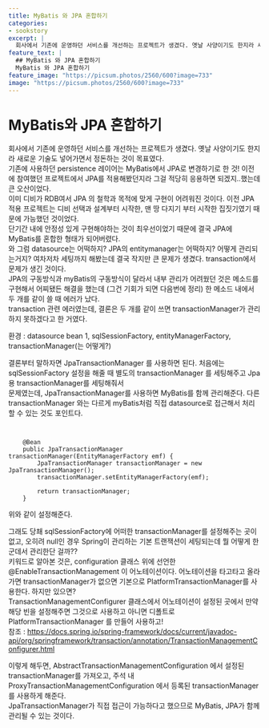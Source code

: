 ```yaml
---
title: MyBatis 와 JPA 혼합하기 
categories:
- sookstory
excerpt: |
  회사에서 기존에 운영하던 서비스를 개선하는 프로젝트가 생겼다. 옛날 사양이기도 한지라 새로운 기술도 넣어가면서 정돈하는 것이 목표였다. 기존에 사용하던 persistence 레이어는 MyBatis에서 JPA로 변경하기로 한 것! 이전에 참여했던 프로젝트에서 JPA를 적용해봤던지라 그걸 적당히 응용하면 되겠지..했는데 큰 오산이었다. 이미 디비가 RDB여서 JPA 의 철학과 목적에 맞게 구현이 어려워진 것이다.
feature_text: |
  ## MyBatis 와 JPA 혼합하기 
  MyBatis 와 JPA 혼합하기 
feature_image: "https://picsum.photos/2560/600?image=733"
image: "https://picsum.photos/2560/600?image=733"
---
```


MyBatis와 JPA 혼합하기
====

회사에서 기존에 운영하던 서비스를 개선하는 프로젝트가 생겼다. 옛날 사양이기도 한지라 새로운 기술도 넣어가면서 정돈하는 것이 목표였다.   
기존에 사용하던 persistence 레이어는 MyBatis에서 JPA로 변경하기로 한 것! 이전에 참여했던 프로젝트에서 JPA를 적용해봤던지라 그걸 적당히 응용하면 되겠지..했는데 큰 오산이었다.  
이미 디비가 RDB여서 JPA 의 철학과 목적에 맞게 구현이 어려워진 것이다. 이전 JPA 적용 프로젝트는 디비 선택과 설계부터 시작한, 맨 땅 다지기 부터 시작한 집짓기였기 때문에 가능했던 것이었다.  
단기간 내에 안정성 있게 구현해야하는 것이 최우선이었기 때문에 결국 JPA에 MyBatis를 혼합한 형태가 되어버렸다.   
와 그럼 datasource는 어떡하지? JPA의 entitymanager는 어떡하지? 어떻게 관리되는거지? 여차저차 세팅까지 해봤는데 결국 작지만 큰 문제가 생겼다. transaction에서 문제가 생긴 것이다.  
JPA의 구동방식과 myBatis의 구동방식이 달라서 내부 관리가 어려웠던 것은 메소드를 구현해서 어찌됐든 해결을 했는데 (그건 기회가 되면 다음번에 정리) 한 메소드 내에서 두 개를 같이 쓸 때 에러가 났다.   
transaction 관련 에러였는데, 결론은 두 개를 같이 쓰면 transactionManager가 관리하지 못하겠다고 한 거였다.  
   
환경 : datasource bean 1, sqlSessionFactory, entityManagerFactory, transactionManager(는 어떻게?)

결론부터 말하자면 JpaTransactionManager 를 사용하면 된다. 처음에는 sqlSessionFactory 설정을 해줄 때 별도의 transactionManager 를 세팅해주고 Jpa용 transactionManager를 세팅해줘서   
문제였는데, JpaTransactionManager를 사용하면  MyBatis를 함께 관리해준다. 다른 transactionManager 와는 다르게 myBatis처럼 직접 datasource로 접근해서 처리할 수 있는 것도 포인트다.  
  
<pre><code>

	@Bean
	public JpaTransactionManager transactionManager(EntityManagerFactory emf) {
		JpaTransactionManager transactionManager = new JpaTransactionManager();
		transactionManager.setEntityManagerFactory(emf);
		
		return transactionManager;
	}
</code></pre>

위와 같이 설정해준다.   

그래도 당쵀 sqlSessionFactory에 어떠한 transactionManager를 설정해주는 곳이 없고, 오히려 null인 경우 Spring이 관리하는 기본 트랜잭션이 세팅되는데 뭘 어떻게 한군데서 관리한단 걸까??  
키워드로 알아본 것은, configuration 클래스 위에 선언한 @EnableTransactionManagement 이 어노테이션이다. 어노테이션을 타고타고 올라가면 transactionManager가 없으면 기본으로 PlatformTransactionManager를 사용한다. 하지만 있으면?  
TransactionManagementConfigurer 클래스에서 어노테이션이 설정된 곳에서 만약 해당 빈을 설정해주면 그것으로 사용하고 아니면 디폴트로 PlatformTransactionManager 를 만들어 사용하고!  
참조 : https://docs.spring.io/spring-framework/docs/current/javadoc-api/org/springframework/transaction/annotation/TransactionManagementConfigurer.html  
  
이렇게 해두면, AbstractTransactionManagementConfiguration 에서 설정된 transactionManager를 가져오고, 주석 내 ProxyTransactionManagementConfiguration 에서 등록된 transactionManager를 사용하게 해준다.     
JpaTransactionManager가 직접 접근이 가능하다고 했으므로 MyBatis, JPA가 함께 관리될 수 있는 것이다.








 



